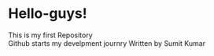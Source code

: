 # Hello-guys!
This is my first Repository
<br>
Github starts my develpment journry
Written by Sumit Kumar 
